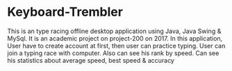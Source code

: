 # Keyboard-Trembler
This is an type racing offline desktop application using Java, Java Swing &amp; MySql. It is an academic project on project-200 on 2017. In this application,  User have to create account at first, then user can practice typing. User can join a typing race with computer. Also can see his rank by speed. Can see his statistics about average speed, best speed &amp; accuracy
